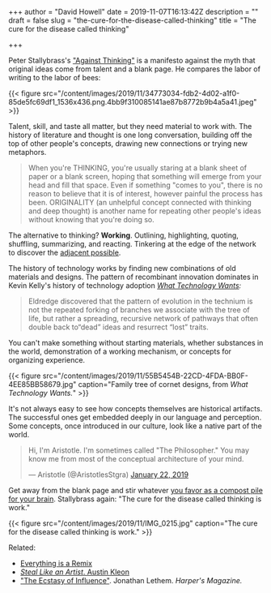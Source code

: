 +++
author = "David Howell"
date = 2019-11-07T16:13:42Z
description = ""
draft = false
slug = "the-cure-for-the-disease-called-thinking"
title = "The cure for the disease called thinking"

+++


Peter Stallybrass's ["Against Thinking"](https://www.jstor.org/stable/25501804?seq=1#page_scan_tab_contents) is a manifesto against the myth that original ideas come from talent and a blank page. He compares the labor of writing to the labor of bees:

{{< figure src="/content/images/2019/11/34773034-fdb2-4d02-a1f0-85de5fc69df1_1536x436.png.4bb9f310085141ae87b8772b9b4a5a41.jpeg" >}}

Talent, skill, and taste all matter, but they need material to work with. The history of literature and thought is one long conversation, building off the top of other people's concepts, drawing new connections or trying new metaphors.

> When you're THINKING, you're usually staring at a blank sheet of paper or a blank screen, hoping that something will emerge from your head and fill that space. Even if something "comes to you", there is no reason to believe that it is of interest, however painful the process has been. ORIGINALITY (an unhelpful concept connected with thinking and deep thought) is another name for repeating other people's ideas without knowing that you're doing so.

The alternative to thinking? **Working**. Outlining, highlighting, quoting, shuffling, summarizing, and reacting. Tinkering at the edge of the network to discover the [adjacent possible](http://www.practicallyefficient.com/2010/09/28/the-adjacent-possible.html).

The history of technology works by finding new combinations of old materials and designs. The pattern of recombinant innovation dominates in Kevin Kelly's history of technology adoption _[What Technology Wants](https://www.amazon.com/dp/0143120174):_

> Eldredge discovered that the pattern of evolution in the technium is not the repeated forking of branches we associate with the tree of life, but rather a spreading, recursive network of pathways that often double back to“dead” ideas and resurrect “lost” traits.

You can't make something without starting materials, whether substances in the world, demonstration of a working mechanism, or concepts for organizing experience.

{{< figure src="/content/images/2019/11/55B5454B-22CD-4FDA-BB0F-4EE85BB58679.jpg" caption="Family tree of cornet designs, from <em>What Technology Wants.</em>" >}}

It's not always easy to see how concepts themselves are historical artifacts. The successful ones get embedded deeply in our language and perception. Some concepts, once introduced in our culture, look like a native part of the world.

<blockquote class="twitter-tweet"><p lang="en" dir="ltr">Hi, I&#39;m Aristotle. I&#39;m sometimes called &quot;The Philosopher.&quot; You may know me from most of the conceptual architecture of your mind.</p>&mdash; Aristotle (@AristotlesStgra) <a href="https://twitter.com/AristotlesStgra/status/1087844679104806913?ref_src=twsrc%5Etfw">January 22, 2019</a></blockquote>
<script async src="https://platform.twitter.com/widgets.js" charset="utf-8"></script>

Get away from the blank page and stir whatever [you favor as a compost pile for your brain](https://evernote.com/). Stallybrass again: "The cure for the disease called thinking is work."

{{< figure src="/content/images/2019/11/IMG_0215.jpg" caption="The cure for the disease called thinking is work." >}}

Related:

* [Everything is a Remix](https://www.everythingisaremix.info/)
* [_Steal Like an Artist_. Austin Kleon](https://austinkleon.com/steal/)
* ["The Ecstasy of Influence"](https://harpers.org/archive/2007/02/the-ecstasy-of-influence/). Jonathan Lethem. _Harper's Magazine._

